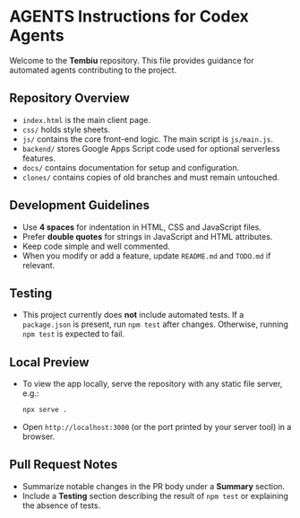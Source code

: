 # AGENTS Instructions for Codex Agents

Welcome to the **Tembiu** repository. This file provides guidance for automated agents contributing to the project.

## Repository Overview
- `index.html` is the main client page.
- `css/` holds style sheets.
- `js/` contains the core front-end logic. The main script is `js/main.js`.
- `backend/` stores Google Apps Script code used for optional serverless features.
- `docs/` contains documentation for setup and configuration.
- `clones/` contains copies of old branches and must remain untouched.

## Development Guidelines
- Use **4 spaces** for indentation in HTML, CSS and JavaScript files.
- Prefer **double quotes** for strings in JavaScript and HTML attributes.
- Keep code simple and well commented.
- When you modify or add a feature, update `README.md` and `TODO.md` if relevant.

## Testing
- This project currently does **not** include automated tests. If a `package.json` is present, run `npm test` after changes. Otherwise, running `npm test` is expected to fail.

## Local Preview
- To view the app locally, serve the repository with any static file server, e.g.:
  ```bash
  npx serve .
  ```
- Open `http://localhost:3000` (or the port printed by your server tool) in a browser.

## Pull Request Notes
- Summarize notable changes in the PR body under a **Summary** section.
- Include a **Testing** section describing the result of `npm test` or explaining the absence of tests.

